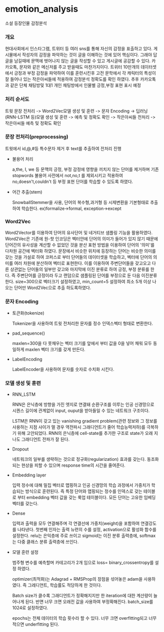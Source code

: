 # emotion_analysis
소설 등장인물 감정분석

### 개요  
현대사회에서 인스타그램, 트위터 등 여러 sns를 통해 자신의 감정을 표출하고 있다. 게시물에서 작성자의 감정을 파악하는 것이 글을 이해하는 것에 있어 핵심이다. 그래야 답글을 남길때에 문맥에
벗어나지 않는 글을 작성할 수 있고 게시글에 공감할 수 있다. 카카오톡, 문자와 같은 메신저를 주고 받을때도 마찬가지이다.
트위터 10만개의 데이터셋에서 긍정과 부정 감정을 파악하여 이를 훈련시킨후 고전 문학에서 각 캐릭터의 특성이 잘 들어나 있는 작은아씨들에 적용하여 감정분석 정확도를 확인 하였다.
추후 카카오톡과 같은 단체 채팅방및 1대1 개인 채팅방에서 인물별 긍정,부정 표현 표시 예정 


### 처리 순서도
트윗 문장 전처리 -> Word2Vec모델 생성 및 훈련 -> 문자 Encoding -> 딥러닝(RNN-LSTM 등)모델 생성 및 훈련 -> 예측 및 정확도 확인 -> 작은아씨들 전처리 -> 작은아씨들 예측 및 정확도 확인


### 문장 전처리(preprocessing)
트윗에서 id,@,#등 특수문자 제거 후 text를 추출하여 전처리 진행 
- 불용어 처리

  a,the, I, we 등 문맥의 긍정, 부정 감정에 영향을 끼치지 않는 단어를 제거하며 기존 stopwords 불용어 사전에서 not,no,t 를 제외시키고 적용하여 no,doesn't,couldn't 등 부정 표현 단어를 학습할 수 있도록 하였다.
- 어간 추출(stem)

  SnowballStemmer을 사용, 단어의 복수형,과거형 등 시제변환을 기본형태로 추출하여 학습한다. ex)formalize->formal, exception->except


### Word2Vec
Word2Vector를 이용하여 단어의 유사단어 및 네거티브 샘플링 기능을 활용하였다. 
Word2Vec은 기존에 원-핫 인코딩은 벡터안에 단어의 의미가 들어가 있지 않기 때문에 단어간의 유사성을 계산할 수 없었던 것을 분산 표현 방법을 이용하여 단어의 '의미'를 다차원 공간에 벡터화 하였다.
문장에서 비슷한 위치에 등장하는 단어는 비슷한 의미를 갖는 것을 가설로 하여 코퍼스로 부터 단어들의 데이터셋을 학습하고, 벡터에 단어의 의미를 여러 차원에 분산하여 벡터로 표현한다.
이를 이용하여 주변단어들을 갖고오고 다른 상관없는 단어들의 일부만 갖고와 마지막에 이진 분류로 하여 긍정, 부정 분류를 한다. 즉 주변단어를 긍정이라 두고 랜덤으로 샘플링된 단어를 부정으로 둔 다음 이진분류 한다.
size=300으로 벡터크기 설정하였고, min_count=5 설정하여 최소 5개 이상 나오는 단어만 Word2Vec으로 추출 하도록하였다.

### 문자 Encoding
- 토큰화(tokenize)

  Tokenizer을 사용하여 트윗 전처리한 문자를 정수 인덱스벡터 형태로 변환한다.
- pad_sequence()

  maxlen=300을 다 못채우는 벡터 크기를 앞에서 부터 값을 0을 넣어 채워 모두 동일하게 maxlen 벡터 크기를 갖게 만든다.
- LabelEncoding

  LabelEncoder을 사용하여 문자를 숫자로 수치화 시킨다.

### 모델 생성 및 훈련
- RNN_LSTM

  RNN은 은닉층에 방향을 가진 엣지로 연결돼 순환구조를 이루는 인공 신경망으로 시퀀스 길이에 관계없이 input, ouput을 받아들일 수 있는 네트워크 구조이다.

  LSTM은 RNN이 갖고 있는 vanishing gradient problem(관련 정보와 그 정보를 사용하는 지점 사이가 멀 경우 역전파시 그래디언트가 줄어 학습능력저하)를 극복하기 위해 고안되었다. RNN의 은닉층에 cell-state를 추가한 구조로 state가 오래 지나도 그래디언트 전파가 잘 된다.
- Dropout

  네트워크의 일부를 생략하는 것으로 정규화(regularization) 효과를 갖는다. 동조화 되는 현상을 피할 수 있으며 response time의 시간을 줄여준다.
- Embedding layer

  입력 정수에 대해 밀집 벡터로 맵핑하고 인공 신경망의 학습 과정에서 가중치가 학습되는 방식으로 훈련된다. 즉 특정 단어와 맵핑되는 정수를 인덱스로 갖는 테이블로 부터 embedding 벡터 값을 갖는 룩업 테이블이다. 모든 단어는 고유한 임베딩 벡터를 갖는다.
- Dense

  입력과 출력을 모두 연결해주며 각 연결선에 가중치(weight)을 포함하여 연결강도를 나타낸다. 첫번째 인자는 출력 뉴련의 수를 설정, activation으로 활성화 함수를 설정한다. relu는 은익층에 주로 쓰이고 sigmoid는 이진 분류 출력층에, softmax는 다중 클래스 분류 출력층에 쓰인다.

- 모델 훈련 설정

  범주형 변수를 예측할며 카테고리가 2개 임으로 loss= binary_crossentropy를 설정 하였다. 

  optimizer(최적화)는  Adagrad + RMSProp의 장점을 섞어놓은 adam을 사용하였다. 즉 그레디언트, 학습률도 적당하게 한 것이다.

  Batch size가 클수록 그래디언트가 정확해지지만 한 iteration에 대한 계산량이 늘어나게 된다. 반면 너무 크면 오래전 값을 사용하여 부정확해진다. batch_size를 1024로 설정하였다. 

  epochs는 전체 데이터의 학습 횟수라 할 수 있다. 너무 크면 overfitting되고 너무 적으면 underfitting 된다.
